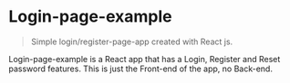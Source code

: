 # Login-page-example

> Simple login/register-page-app created with React js.

Login-page-example is a React app that has a Login, Register and Reset password features. This is just the Front-end of the app, no Back-end.